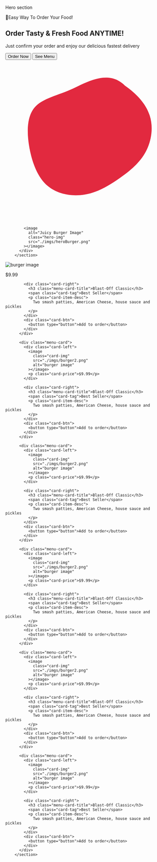 Hero section

<section class="hero-section">
<!-- Hero Text -->
<div class="hero-txt-container">
<p class="hero-txt-header-para">
<span>🎂</span>Easy Way To Order Your Food!
</p>
<h1 class="hero-txt-main">
Order Tasty & Fresh Food <span>ANYTIME!</span>
</h1>
<p class="hero-txt-main-para">
Just confirm your order and enjoy our delicious fastest delivery
</p>
<div class="hero-txt-buttons">
<button class="hero-txt-btn-order">Order Now</button>
<button class="hero-txt-btn-menu">See Menu</button>
</div>
</div>
<!-- Hero Image -->
<div class="hero-img-container">
<svg
              class="hero-blob"
              xmlns="http://www.w3.org/2000/svg"
              viewBox="0 0 200 200"
            >
<path
                fill="#E2293F"
                d="M47.8,-68.2C61.9,-58.5,73.8,-46,78.5,-31.4C83.3,-16.8,81,0,73.8,13.5C66.6,27.1,54.4,37.4,41,46.6C27.6,55.9,13.8,64.1,-1.9,66.7C-17.6,69.3,-35.1,66.4,-47.4,56.2C-59.6,46,-66.5,28.5,-70.1,9.7C-73.6,-9.1,-73.8,-29.1,-64,-40.9C-54.2,-52.6,-34.4,-56,-16.2,-64.5C2,-73.1,28.1,-87.9,47.8,-68.2Z"
                transform="translate(100 100)"
              />
</svg>

            <image
              alt="Juicy Burger Image"
              class="hero-img"
              src="./imgs/heroBurger.png"
            ></image>
          </div>
        </section>

<!-- card -->

 <section class="menu-body">
          <div class="menu-card">
            <div class="card-left">
              <image
                class="card-img"
                src="./imgs/burger2.png"
                alt="burger image"
              ></image>
              <p class="card-price">$9.99</p>
            </div>

            <div class="card-right">
              <h3 class="menu-card-title">Blast-Off Classic</h3>
              <span class="card-tag">Best Seller</span>
              <p class="card-item-desc">
                Two smash patties, American Cheese, house sauce and pickles
              </p>
            </div>
            <div class="card-btn">
              <button type="button">Add to order</button>
            </div>
          </div>

          <div class="menu-card">
            <div class="card-left">
              <image
                class="card-img"
                src="./imgs/burger2.png"
                alt="burger image"
              ></image>
              <p class="card-price">$9.99</p>
            </div>

            <div class="card-right">
              <h3 class="menu-card-title">Blast-Off Classic</h3>
              <span class="card-tag">Best Seller</span>
              <p class="card-item-desc">
                Two smash patties, American Cheese, house sauce and pickles
              </p>
            </div>
            <div class="card-btn">
              <button type="button">Add to order</button>
            </div>
          </div>

          <div class="menu-card">
            <div class="card-left">
              <image
                class="card-img"
                src="./imgs/burger2.png"
                alt="burger image"
              ></image>
              <p class="card-price">$9.99</p>
            </div>

            <div class="card-right">
              <h3 class="menu-card-title">Blast-Off Classic</h3>
              <span class="card-tag">Best Seller</span>
              <p class="card-item-desc">
                Two smash patties, American Cheese, house sauce and pickles
              </p>
            </div>
            <div class="card-btn">
              <button type="button">Add to order</button>
            </div>
          </div>

          <div class="menu-card">
            <div class="card-left">
              <image
                class="card-img"
                src="./imgs/burger2.png"
                alt="burger image"
              ></image>
              <p class="card-price">$9.99</p>
            </div>

            <div class="card-right">
              <h3 class="menu-card-title">Blast-Off Classic</h3>
              <span class="card-tag">Best Seller</span>
              <p class="card-item-desc">
                Two smash patties, American Cheese, house sauce and pickles
              </p>
            </div>
            <div class="card-btn">
              <button type="button">Add to order</button>
            </div>
          </div>

          <div class="menu-card">
            <div class="card-left">
              <image
                class="card-img"
                src="./imgs/burger2.png"
                alt="burger image"
              ></image>
              <p class="card-price">$9.99</p>
            </div>

            <div class="card-right">
              <h3 class="menu-card-title">Blast-Off Classic</h3>
              <span class="card-tag">Best Seller</span>
              <p class="card-item-desc">
                Two smash patties, American Cheese, house sauce and pickles
              </p>
            </div>
            <div class="card-btn">
              <button type="button">Add to order</button>
            </div>
          </div>

          <div class="menu-card">
            <div class="card-left">
              <image
                class="card-img"
                src="./imgs/burger2.png"
                alt="burger image"
              ></image>
              <p class="card-price">$9.99</p>
            </div>

            <div class="card-right">
              <h3 class="menu-card-title">Blast-Off Classic</h3>
              <span class="card-tag">Best Seller</span>
              <p class="card-item-desc">
                Two smash patties, American Cheese, house sauce and pickles
              </p>
            </div>
            <div class="card-btn">
              <button type="button">Add to order</button>
            </div>
          </div>
        </section>

